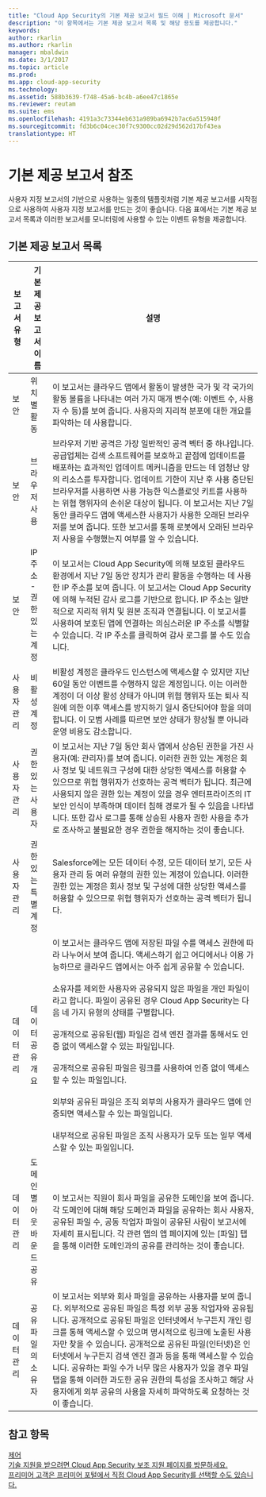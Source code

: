 ```yaml
---
title: "Cloud App Security의 기본 제공 보고서 필드 이해 | Microsoft 문서"
description: "이 항목에서는 기본 제공 보고서 목록 및 해당 용도를 제공합니다."
keywords: 
author: rkarlin
ms.author: rkarlin
manager: mbaldwin
ms.date: 3/1/2017
ms.topic: article
ms.prod: 
ms.app: cloud-app-security
ms.technology: 
ms.assetid: 588b3639-f748-45a6-bc4b-a6ee47c1865e
ms.reviewer: reutam
ms.suite: ems
ms.openlocfilehash: 4191a3c73344eb631a989ba6942b7ac6a515940f
ms.sourcegitcommit: fd3b6c04cec30f7c9300cc02d29d562d17bf43ea
translationtype: HT
---
```

# <a name="built-in-report-reference"></a>기본 제공 보고서 참조
사용자 지정 보고서의 기반으로 사용하는 일종의 템플릿처럼 기본 제공 보고서를 시작점으로 사용하여 사용자 지정 보고서를 만드는 것이 좋습니다. 다음 표에서는 기본 제공 보고서 목록과 이러한 보고서를 모니터링에 사용할 수 있는 이벤트 유형을 제공합니다.  
  
## <a name="built-in-report-list"></a>기본 제공 보고서 목록  
  
|보고서 유형|기본 제공 보고서 이름|설명|  
|-----------------|---------------------------|-----------------|  
|보안|위치별 활동|이 보고서는 클라우드 앱에서 활동이 발생한 국가 및 각 국가의 활동 볼륨을 나타내는 여러 가지 매개 변수(예: 이벤트 수, 사용자 수 등)를 보여 줍니다. 사용자의 지리적 분포에 대한 개요를 파악하는 데 사용합니다.|  
|보안|브라우저 사용|브라우저 기반 공격은 가장 일반적인 공격 벡터 중 하나입니다. 공급업체는 검색 소프트웨어를 보호하고 끝점에 업데이트를 배포하는 효과적인 업데이트 메커니즘을 만드는 데 엄청난 양의 리소스를 투자합니다. 업데이트 기한이 지난 후 사용 중단된 브라우저를 사용하면 사용 가능한 익스플로잇 키트를 사용하는 위협 행위자의 손쉬운 대상이 됩니다. 이 보고서는 지난 7일 동안 클라우드 앱에 액세스한 사용자가 사용한 오래된 브라우저를 보여 줍니다. 또한 보고서를 통해 로봇에서 오래된 브라우저 사용을 수행했는지 여부를 알 수 있습니다.|  
|보안|IP 주소 - 권한 있는 계정|이 보고서는 Cloud App Security에 의해 보호된 클라우드 환경에서 지난 7일 동안 장치가 관리 활동을 수행하는 데 사용한 IP 주소를 보여 줍니다. 이 보고서는 Cloud App Security에 의해 누적된 감사 로그를 기반으로 합니다. IP 주소는 일반적으로 지리적 위치 및 원본 조직과 연결됩니다. 이 보고서를 사용하여 보호된 앱에 연결하는 의심스러운 IP 주소를 식별할 수 있습니다. 각 IP 주소를 클릭하여 감사 로그를 볼 수도 있습니다.|  
|사용자 관리|비활성 계정|비활성 계정은 클라우드 인스턴스에 액세스할 수 있지만 지난 60일 동안 이벤트를 수행하지 않은 계정입니다. 이는 이러한 계정이 더 이상 활성 상태가 아니며 위협 행위자 또는 퇴사 직원에 의한 이후 액세스를 방지하기 일시 중단되어야 함을 의미합니다. 이 모범 사례를 따르면 보안 상태가 향상될 뿐 아니라 운영 비용도 감소합니다.|  
|사용자 관리|권한 있는 사용자|이 보고서는 지난 7일 동안 회사 앱에서 상승된 권한을 가진 사용자(예: 관리자)를 보여 줍니다. 이러한 권한 있는 계정은 회사 정보 및 네트워크 구성에 대한 상당한 액세스를 허용할 수 있으므로 위협 행위자가 선호하는 공격 벡터가 됩니다. 최근에 사용되지 않은 권한 있는 계정이 있을 경우 엔터프라이즈의 IT 보안 인식이 부족하며 데이터 침해 경로가 될 수 있음을 나타냅니다. 또한 감사 로그를 통해 상승된 사용자 권한 사용을 추가로 조사하고 불필요한 경우 권한을 해지하는 것이 좋습니다.|  
|사용자 관리|권한 있는 특별 계정|Salesforce에는 모든 데이터 수정, 모든 데이터 보기, 모든 사용자 관리 등 여러 유형의 권한 있는 계정이 있습니다. 이러한 권한 있는 계정은 회사 정보 및 구성에 대한 상당한 액세스를 허용할 수 있으므로 위협 행위자가 선호하는 공격 벡터가 됩니다.|  
|데이터 관리|데이터 공유 개요|이 보고서는 클라우드 앱에 저장된 파일 수를 액세스 권한에 따라 나누어서 보여 줍니다. 액세스하기 쉽고 어디에서나 이용 가능하므로 클라우드 앱에서는 아주 쉽게 공유할 수 있습니다.<br /><br /> 소유자를 제외한 사용자와 공유되지 않은 파일을 개인 파일이라고 합니다. 파일이 공유된 경우 Cloud App Security는 다음 네 가지 유형의 상태를 구별합니다.<br /><br /> 공개적으로 공유된(웹) 파일은 검색 엔진 결과를 통해서도 인증 없이 액세스할 수 있는 파일입니다.<br /><br /> 공개적으로 공유된 파일은 링크를 사용하여 인증 없이 액세스할 수 있는 파일입니다.<br /><br /> 외부와 공유된 파일은 조직 외부의 사용자가 클라우드 앱에 인증되면 액세스할 수 있는 파일입니다.<br /><br /> 내부적으로 공유된 파일은 조직 사용자가 모두 또는 일부 액세스할 수 있는 파일입니다.|  
|데이터 관리|도메인별 아웃바운드 공유|이 보고서는 직원이 회사 파일을 공유한 도메인을 보여 줍니다. 각 도메인에 대해 해당 도메인과 파일을 공유하는 회사 사용자, 공유된 파일 수, 공동 작업자 파일이 공유된 사람이 보고서에 자세히 표시됩니다. 각 관련 앱의 앱 페이지에 있는 [파일] 탭을 통해 이러한 도메인과의 공유를 관리하는 것이 좋습니다.|  
|데이터 관리|공유 파일의 소유자|이 보고서는 외부와 회사 파일을 공유하는 사용자를 보여 줍니다. 외부적으로 공유된 파일은 특정 외부 공동 작업자와 공유됩니다. 공개적으로 공유된 파일은 인터넷에서 누구든지 개인 링크를 통해 액세스할 수 있으며 명시적으로 링크에 노출된 사용자만 찾을 수 있습니다. 공개적으로 공유된 파일(인터넷)은 인터넷에서 누구든지 검색 엔진 결과 등을 통해 액세스할 수 있습니다.  공유하는 파일 수가 너무 많은 사용자가 있을 경우 파일 탭을 통해 이러한 과도한 공유 권한의 특성을 조사하고 해당 사용자에게 외부 공유의 사용을 자세히 파악하도록 요청하는 것이 좋습니다.|  
  
## <a name="see-also"></a>참고 항목  
[제어](control.md)   
[기술 지원을 받으려면 Cloud App Security 보조 지원 페이지를 방문하세요.](http://support.microsoft.com/oas/default.aspx?prid=16031)   
[프리미어 고객은 프리미어 포털에서 직접 Cloud App Security를 선택할 수도 있습니다.](https://premier.microsoft.com/)  
  
  